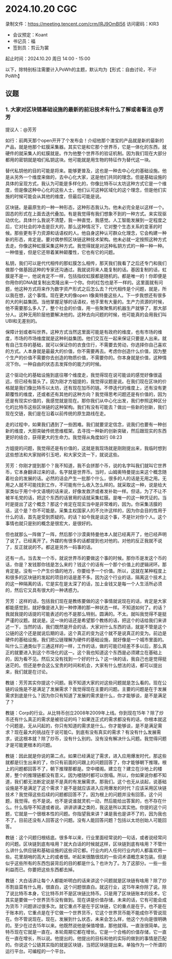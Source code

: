 # 2024.10.20 CGC

录制文件：https://meeting.tencent.com/crm/lRJ9OmBl56
访问密码：KIR3

- 会议预定：Koant
- 书记员：福
- 签到员：剪云为裳

起止时间：2024.10.20 周日 14:00 - 15:00

以下，除特别标注需要计入PoWh的主题，默认均为【形式：自由讨论，不计PoWh】

## 议题

### 1. 大家对区块链基础设施的最新的前沿技术有什么了解或者看法 @芳芳                               

提议人：@芳芳

如行：前两天那个open开开了个发布会！介绍他那个澳宝的产品就是新的最新的产品，就是他那个虹膜采集器。其实它是和它那个世界币，它是一体化的东西，就硬件的就采集人的虹膜就是。作为他整个世界币的验证机制。因为我们现在大部分都用的密钥就是咱们私钥这块。他可能就是用生物的特征作为替代这一块。

替代私钥他的目的可能是将来。能够更普及，这也是一种去中心化的基础设施。他是从另外一个维度来做的，去中心化大家，这是他们共同的理念。但是基础设施的具体的呈现方式，我认为可能是多样化的，你像比特币以太坊这种方式它是一个维度，但是像这种中心化的这些人士，他们认可这种区域化的这个理念，但是他们实施的时候可能会从其他的维度，但最后可能是说。

区块链。是最原生的一种一种形态，这种形态我认为。他未必完全是以这样一个。固态的形式在上面去迭代叠加。有是我觉得有我们想象不到的一种方式。来实现驱动优化。具体什么我说不清楚，我一种直觉，我感觉。人工智能发展到一定程度之后，它对社会的冲击是巨大的，那么这种情况下，它对整个生态关系的变革的时候。那些更有手力资源和话语权的人。他自身这种认可群众化理念，它会构建一种新的形态，肯定是。要对偶参照区块链这种技术架构。他未必就一定按照这种方式去走。你像这种虹膜采集这种方式。我觉得就是对这种私钥方式的一种一种一种。一种借鉴，但是它还带着某种颠覆性，它也有它的问题。

私钥，我们可以是代代相传的那虹膜怎么相传，那天我们我看了之后还专门和我们做那个做基因这种的专家还沟通过。我就说将来人能复制的话。基因复制的话，虹膜是不是一，他说肯定不一样，包括指纹虹膜都是随机的。都是唯一的！你即便是你用你的DNA就复制出克隆出来一个你。你的红包也是不一样的。这里面就有问题，他这种方式将来作为数字资产形式之后怎么去？代代相传是个问题，就是，所以我在想，这个事情。现在更大的像open I像奥特曼这些人。下一步我想还有很多的大的利益集团。当他掌握足够的话语权，他手里有大量的。生产力资源的时候，他不需要那么多人了，整个社会的价值，用一些聚聚焦的机器生产就够了，那大部分人。这种无用阶层他要解决他的。这种去向问题的时候，他可能真的会用我们叫UBI和无差别的。

保障计划或者叫世界。这种方式当然这里面可能是有政府的维度，也有市场的维度，市场的市场维度就是这种利益集团。他们交互在一起来保证只要是人出来。就有自己生存的基础，就可以保证你的衣食住行，不需要去劳动，你选择你自己喜欢的方式。人本身就是最最大的价值，你不需要再去。考虑你创造什么价值，因为整个生产的价值不需要你去创造的物质价值，不需要你的。你本身就是价值，这种情况下你。一种自由的状态去发挥你的能力的时候。

这个驱动化的基础设施到底往哪个维度走，我觉得现在说可能谈的感觉好像很遥远，但已经有苗头了。因为刚才方姐提的，我觉得议题是说。在我们现在区块的价格就是我们像比特币以太坊，还有现在加币的链。不停迭代的维度上，还有没有更颠覆性的维度，还或者还有其他的这种方向？我觉得思考问题还是有价值的，因为还是有现实价值的，我感觉就是现在。那你我们从中心化出发，我们参照这种区分化的比特币这些区块链的这种架构。我们有没有可能去？做出一些新的创新，我们现在交链，我们是在沿着以前传统的原生路线在走。

走的过程中，如果我们遇到了一些困难。我们就要坚定信念，说我们也要有一种创新的维度，大胆突破传统思维框架。去寻找一种新的创新突破，然后跟现实的东西更好的结合，获得更大的生命力。我觉得从角度如行 08:23

方姐提的问题，我觉得还是有价值的，这就是我现场就是刚刚提出来，我临时想到这些想法和大家抛砖引玉吧，和大家交流一下，就说这些。

芳芳：你刚才提到那个？我不知道，我不会拼那个币，说的名字叫我们就叫它世界币，它本身翻译过来的话，名字就是世界币。当时，山姆奥特曼提出来这个概念随着社会的发展的话。必然的话会产生一批那个什么，很多的人的话是无用之用。无用之人就不可能找到工作，不可能有什么收入怎么样的。就采取这一种，说是给大家类似于用个中文语境的话来说，好像发救济或者发补助一样。但话，为了不让不被羊毛党的话，把这个东西的话冒用的话就采集虹膜。是唯一的这一种凭证的。当时是提出了这个概念？那这个肯定在现实当中是非常难的，因为。你采集活膜的话，这个是？你不可能是。采集主权国家人的不允许这样的，因为你会目的性用于什么的话，首先是受到质疑的。的话？如今我是谈这个事，不是针对你个人。这个事情也就只是别的概念是很宏大，是很好的。

但也就那么一阵做了一阵，然后那个沙漠奥特曼他本人就已经离开了，他已经声明了说了。已经离开了。外媒的有很多的话都提到也对他的。对他的反正我就不说了，反正就说的不。都这是另外一码事的话。

还有一点。当去发一个币，就说世界币的要做这个事的时候。那你币是发这个币的话，你是？发钱那你钱是怎么来的？钱这个的话有一个那个价值上的逻辑闭环。那肯定是。没有一个产生价值的地方，你要给予一个价值。所以，这就在某种程度上和很多的区块链的发起的项目的话是差不多。因为这个行业的话，隔离这个技术上的这一种隔离的话，它是实在是太深了的话，加上金钱又是每一个人生活所必须的，然后它又具有很大的一种诱惑力。

芳芳：这样的话，包括我们现在是教练要做的这个事情就说现在的话，肯定是大家都能感觉到，就好像是进入到一种停滞的那一种状态一样。不知道如何了。的话？我就我提的话提的可能表述的也不是那么特别。圆满的。不太。就叫我觉得不是挺严谨的议题。就说是。这一块的话还是希望那个教练的话，把这个的话给我们来讲述一下，当然的话，我们既然是开会的话，大家对什么东西的话，就是不管是这个公链的这个还是就说后期的话，这个真正的变为这个就不是说真正的变为。前边是硬件的基础设施，我们把公链理解为硬件的基础设施，就好像是一个城市里面的。叫什么三通类似于三通这样的一样，工作的话，做的可能已经差不多以后，那么真正的就要进入到这个市场化的这一。这个我也知道这个东西是必须建立在基础上的，因为看不见。然后又没有找到一个好的什么？这一块的话，我自己也是觉得挺迷茫的。但还是参会这么宝贵的时间和机会，大家有什么想法的话，都可以提出来，我们就是在讨论。

教链：芳芳其实你提这个问题。我不知道大家的对这些问题就是怎么看的。现在公链的设施是不是满足了发展需求？我觉得现在主要的问题。主要的问题是在于发展需求到底是什么？因为你只有知道了发展的需求是什么，你才能够谈，是不是满足了？

教链：Corp的行业。从比特币创立2008年2009年上线。你到现在15年？除了炒币还有什么真正的需求是被验证的吗？如果连正式的需求都没有的话，你根本就这个问题是。无从问起的，你只有知道的需求是什么，你才能够谈，是不是满足需求？现在最大的挑战在于说可能C。到底有没有真实的需求？有没有什么发展需求，说这根本就？除了炒币，没有什么别的。没有没有解决什么问题。我觉得问题才是可能更根本的问题。

教链：因此就是你说的第二点。如果已经满足了需求，进入应用爆发时代，那这些就都是衍生出来的了，你只有前面的问跟上的问题回答了，你才能够朝下推理。根上的问题都回答不了，朝下推理那都是。空中楼阁。建立在？建立在沙地上的楼房，整个的推理链都没有意义。因为楼随时都可以倒塌。所以，你如果说你都不知道，我们都无法断定说是不是真的有发展需求。那我们。这个也无从谈起，说基础设施是不是满足了这个需求？是不是就应该进入应用爆发的时代？应该采用区块链技术？我觉得这些后续的问题都回答不了。因为根上的问题并没有回答。这个问题，我觉得。也不是说。也不是说谁就灵机一动，然后能给出答案的，也不存在什么。什么指导不知道或者说。讲讲讲课之类的，我这是所以其实他。你提的这个问题，它就是一个很根本性的问题。你指望我来讲？课是我也是讲不了的，因为我也不了。目前还没有人回答这个问题。没有人能回答问题？包括以太坊创始人可能回答。

教链：这个问题归根结底。很多年以来，行业里面经常说的一句话，或者说经常问的问题。区块链到底有啥用？就大白话的时候就这样，区块链到底有啥用？不管什么讲什么供应链和基础设施的这些词它都。行业内的人任何行业内的人都喜欢用一些。花里胡哨的高大上的或者很。听起来很酷很炫的一些词术语概念来包装。但是似乎这些所有的东西包装背后的目的都是什么？也许为了。为了这部分。一些一些利益而已。你要把这些东西都去掉。

教链：大白话讲让每个人都能听明白的话来讲这个问题就是区块链有啥用？除了炒币割韭菜有什么用，很直白，这个问题很直白。就这行业，这15年来你除了说。除了说比特币本身，它比特币并不是区块链比特币。只是用了区块链账本的技术，它其实是要做一个世界货币没有做到。现在讲是价值存储，未来的话，它有可能会成为货币？问题讲过很多次。就它重点不是在于区块链，它的重点是在于。也不是在于账本的，它重点是在于它做一个世界货币，它这个世界货币能不能成你不管说现在。你不管说现在。现在。发展到什么状态，未来会怎么样，他这个方向是很明确的。至少在过去15年以来。他既然说他是保值增值，那他就得。一直涨很简单。比特币现在它就是一直在。本轮周期它都在增长。它是一个合格的价值存储，它一直在一直在增长，所以说。他提出的。他提出的目标和他的实际的做到的事情是匹配的。你说这个公链其实指的就是区块链，当把区块链提出来。单独作为一个所谓的运行平台。可编程的一个平台。




